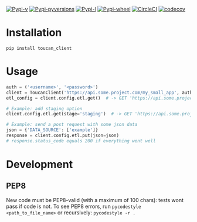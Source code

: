 [![Pypi-v](https://img.shields.io/pypi/v/toucan-client.svg)](https://pypi.python.org/pypi/toucan-client)
[![Pypi-pyversions](https://img.shields.io/pypi/pyversions/toucan-client.svg)](https://pypi.python.org/pypi/toucan-client)
[![Pypi-l](https://img.shields.io/pypi/l/toucan-client.svg)](https://pypi.python.org/pypi/toucan-client)
[![Pypi-wheel](https://img.shields.io/pypi/wheel/toucan-client.svg)](https://pypi.python.org/pypi/toucan-client)
[![CircleCI](https://img.shields.io/circleci/project/github/ToucanToco/toucan-client.svg)](https://circleci.com/gh/ToucanToco/toucan-client)
[![codecov](https://codecov.io/gh/ToucanToco/toucan-client/branch/master/graph/badge.svg)](https://codecov.io/gh/ToucanToco/toucan-client)

# Installation

`pip install toucan_client`

# Usage

```python
auth = ('<username>', '<password>')
client = ToucanClient('https://api.some.project.com/my_small_app', auth=auth)
etl_config = client.config.etl.get()  # -> GET 'https://api.some.project.com/config/etl'

# Example: add staging option
client.config.etl.get(stage='staging')  # -> GET 'https://api.some.project.com/config/etl?stage=staging'

# Example: send a post request with some json data
json = {'DATA_SOURCE': ['example']}
response = client.config.etl.put(json=json)
# response.status_code equals 200 if everything went well
```

# Development

## PEP8

New code must be PEP8-valid (with a maximum of 100 chars): tests wont pass if code is not.
To see PEP8 errors, run `pycodestyle <path_to_file_name>` or recursively: `pycodestyle -r .`
